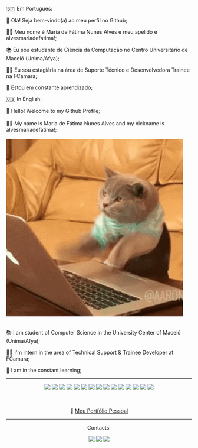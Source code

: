 🇧🇷 Em Português: 

👋 Olá! Seja bem-vindo(a) ao meu perfil no Github;

👩‍💻 Meu nome é Maria de Fátima Nunes Alves e meu apelido é alvesmariadefatima!;
 
📚 Eu sou estudante de Ciência da Computação no Centro Universitário de Maceió (Unima/Afya);

👩‍💻 Eu sou estagiária na área de Suporte Técnico e Desenvolvedora Trainee na FCamara;

🚀 Estou em constante aprendizado;

🇺🇸 In English: 

👋 Hello! Welcome to my Github Profile;
<br>
<br>
👩‍💻 My name is Maria de Fátima Nunes Alves and my nickname is alvesmariadefatima!;
<br>
<br>
<img src="cat-typing-12.gif">
<br>
<br>
<p>📚 I am student of Computer Science in the University Center of Maceió (Unima/Afya);</p>
<p>👩‍💻 I'm intern in the area of Technical Support & Trainee Developer at FCamara;</p>
<p>🚀 I am in the constant learning;</p>
<hr>
<p align="center"><img src="https://img.shields.io/badge/HTML5-E34F26?style=for-the-badge&logo=html5&logoColor=white">
<img src="https://img.shields.io/badge/CSS3-1572B6?style=for-the-badge&logo=css3&logoColor=white">
<img src="https://img.shields.io/badge/JavaScript-F7DF1E?style=for-the-badge&logo=javascript&logoColor=black">
<img src="https://img.shields.io/badge/Tailwind_CSS-38B2AC?style=for-the-badge&logo=tailwind-css&logoColor=white">
<img src="https://img.shields.io/badge/Python-14354C?style=for-the-badge&logo=python&logoColor=white">
<img src="https://img.shields.io/badge/Java-ED8B00?style=for-the-badge&logo=openjdk&logoColor=white">
<img src="https://img.shields.io/badge/GIT-E44C30?style=for-the-badge&logo=git&logoColor=white">
<img src="https://img.shields.io/badge/Canva-%2300C4CC.svg?&style=for-the-badge&logo=Canva&logoColor=white">
<img src="https://img.shields.io/badge/Figma-F24E1E?style=for-the-badge&logo=figma&logoColor=white">
<img src="https://img.shields.io/badge/PostgreSQL-316192?style=for-the-badge&logo=postgresql&logoColor=white">
<img src="https://img.shields.io/badge/Node.js-43853D?style=for-the-badge&logo=node.js&logoColor=white">
<img src="https://img.shields.io/badge/React-20232A?style=for-the-badge&logo=react&logoColor=61DAFB">
<img src="https://img.shields.io/badge/MongoDB-4EA94B?style=for-the-badge&logo=mongodb&logoColor=white">
<img src="https://img.shields.io/badge/Express.js-404D59?style=for-the-badge">
<img src="https://img.shields.io/badge/Bootstrap-563D7C?style=for-the-badge&logo=bootstrap&logoColor=white"></p>
<br>
<p align="center">🔗 <a href="https://alvesmariadefatima.github.io/my-personal-portfolio/">Meu Portfólio Pessoal</a></p>
<hr>
<div>
<p align="center">Contacts:</p> 
<a href="https://instagram.com/devmariadefatima" target="_blank"><p align="center"><img src="https://img.shields.io/badge/-Instagram-%23E4405F?style=for-the-badge&logo=instagram&logoColor=white" target="_blank"></a>
<a href = "mailto:mnunesalves334@gmail.com"><img src="https://img.shields.io/badge/Gmail-D14836?style=for-the-badge&logo=gmail&logoColor=white" target="_blank"></a>
<a href="https://www.linkedin.com/in/maria-de-fatima-nunes-alves" target="_blank"><img src="https://img.shields.io/badge/-LinkedIn-%230077B5?style=for-the-badge&logo=linkedin&logoColor=white" target="_blank"></a></p>  
</div>
